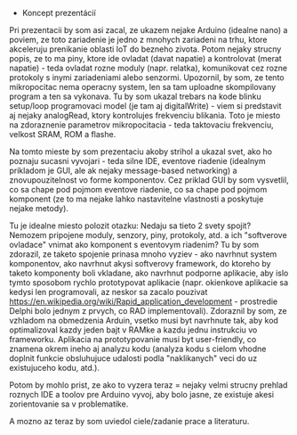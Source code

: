 * Koncept prezentácií

Pri prezentacii by som asi zacal, ze ukazem nejake Arduino (idealne
nano) a poviem, ze toto zariadenie je jedno z mnohych zariadeni na
trhu, ktore akceleruju prenikanie oblasti IoT do bezneho zivota.
Potom nejaky strucny popis, ze to ma piny, ktore ide ovladat (davat
napatie) a kontrolovat (merat napatie) - teda ovladat rozne moduly
(napr. relatka), komunikovat cez rozne protokoly s inymi
zariadeniami alebo senzormi. Upozornil, by som, ze tento
mikropocitac nema operacny system, len sa tam uploadne skompilovany
program a ten sa vykonava. Tu by som ukazal trebars na kode blinku
setup/loop programovaci model (je tam aj digitalWrite) - viem si
predstavit aj nejaky analogRead, ktory kontrolujes frekvenciu
blikania. Toto je miesto na zdoraznenie parametrov mikropocitacia -
teda taktovaciu frekvenciu, velkost SRAM, ROM a flashe.

Na tomto mieste by som prezentaciu akoby strihol a ukazal svet, ako
ho poznaju sucasni vyvojari - teda silne IDE, eventove riadenie
(idealnym prikladom je GUI, ale ak nejaky message-based networking)
a znovupouzitelnost vo forme komponentov. Cez priklad GUI by som
vysvetlil, co sa chape pod pojmom eventove riadenie, co sa chape pod
pojmom komponent (ze to ma nejake lahko nastavitelne vlastnosti a
poskytuje nejake metody).

Tu je idealne miesto polozit otazku: Nedaju sa tieto 2 svety spojit?
Nemozem pripojene moduly, senzory, piny, protokoly, atd. a ich
"softverove ovladace" vnimat ako komponent s eventovym riadenim? Tu
by som zdorazil, ze taketo spojenie prinasa mnoho vyziev - ako
navrhnut system komponentov, ako navrhnut akysi softverovy
framework, do ktoreho by taketo komponenty boli vkladane, ako
navrhnut podporne aplikacie, aby islo tymto sposobom rychlo
prototypovat aplikacie (napr. okienkove aplikacie sa kedysi len
programovali, az neskor sa zacalo pouzivat
https://en.wikipedia.org/wiki/Rapid_application_development -
prostredie Delphi bolo jednym z prvych, co RAD implementovali).
Zdoraznil by som, ze vzhladom na obmedzenia Arduin, vsetko musi byt
navrhnute tak, aby kod optimalizoval kazdy jeden bajt v RAMke a
kazdu jednu instrukciu vo frameworku. Aplikacia na prototypovanie
musi byt user-friendly, co znamena okrem ineho aj analyzu kodu
(analyza kodu s cielom vhodne doplnit funkcie obsluhujuce udalosti
podla "naklikanych" veci do uz existujuceho kodu, atd.).

Potom by mohlo prist, ze ako to vyzera teraz = nejaky velmi strucny
prehlad roznych IDE a toolov pre Arduino vyvoj, aby bolo jasne, ze
existuje akesi zorientovanie sa v problematike.

A mozno az teraz by som uviedol ciele/zadanie prace a literaturu.
